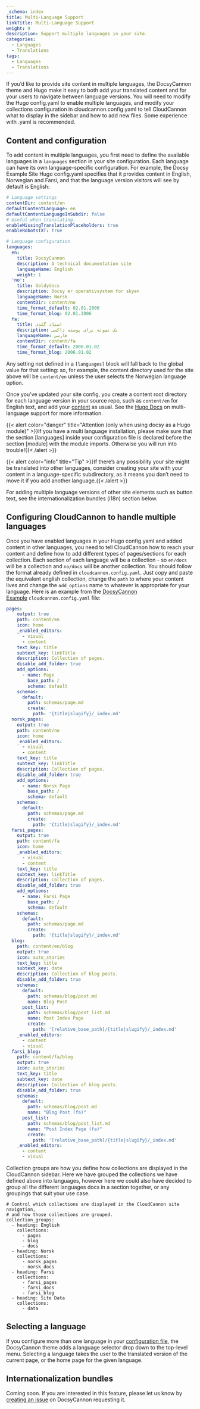 ```yaml
---
_schema: index
title: Multi-Language Support
linkTitle: Multi-Language Support
weight: 9
description: Support multiple languages in your site.
categories:
  - Languages
  - Translations
tags:
  - Languages
  - Translations
---
```

If you’d like to provide site content in multiple languages, the DocsyCannon theme and Hugo make it easy to both add your translated content and for your users to navigate between language versions. You will need to modify the Hugo config.yaml to enable multiple languages, and modify your collections configuration in cloudcannon.config.yaml to tell CloudCannon what to display in the sidebar and how to add new files. Some experience with .yaml is recommended.

## Content and configuration

To add content in multiple languages, you first need to define the available languages in a&nbsp;`languages`&nbsp;section in your site configuration. Each language can have its own language-specific configuration. For example, the Docsy Example Site Hugo config.yaml specifies that it provides content in English, Norwegian and Farsi, and that the language version visitors will see by default is English:

```yaml
# Language settings
contentDir: content/en
defaultContentLanguage: en
defaultContentLanguageInSubdir: false
# Useful when translating.
enableMissingTranslationPlaceholders: true
enableRobotsTXT: true

# Language configuration
languages:
  en:
    title: DocsyCannon
    description: A technical documentation site
    languageName: English
    weight: 1
  'no':
    title: Goldydocs
    description: Docsy er operativsystem for skyen
    languageName: Norsk
    contentDir: content/no
    time_format_default: 02.01.2006
    time_format_blog: 02.01.2006
  fa:
    title: اسناد گلدی
    description: یک نمونه برای پوسته داکسی
    languageName: فارسی
    contentDir: content/fa
    time_format_default: 2006.01.02
    time_format_blog: 2006.01.02
```

Any setting not defined in a&nbsp;`[languages]`&nbsp;block will fall back to the global value for that setting: so, for example, the content directory used for the site above will be&nbsp;`content/en`&nbsp;unless the user selects the Norwegian language option.

Once you’ve updated your site config, you create a content root directory for each language version in your source repo, such as&nbsp;`content/en`&nbsp;for English text, and add your&nbsp;[content](https://www.docsy.dev/docs/adding-content/content/)&nbsp;as usual. See the&nbsp;[Hugo Docs](https://gohugo.io/content-management/multilingual)&nbsp;on multi-language support for more information.

{{< alert color="danger" title="Attention (only when using docsy as a Hugo module)" >}}If you have a multi language installation, please make sure that the section [languages] inside your configuration file is declared before the section [module] with the module imports. Otherwise you will run into trouble!{{< /alert >}}

{{< alert color="info" title="Tip" >}}If there’s any possibility your site might be translated into other languages, consider creating your site with your content in a language-specific subdirectory, as it means you don’t need to move it if you add another language.{{< /alert >}}

For adding multiple language versions of other site elements such as button text, see the internationalization bundles (i18n) section below.

## Configuring CloudCannon to handle multiple languages

Once you have enabled languages in your Hugo config.yaml and added content in other languages, you need to tell CloudCannon how to reach your content and define how to add different types of pages/sections for each collection. Each section of each language will be a collection - so `en/docs` will be a collection and `no/docs` will be another collection. You should follow the format already defined in `cloudcannon.config.yaml`. Just copy and paste the equivalent english collection, change the `path` to where your content lives and change the `add_options`&nbsp;name to whatever is appropriate for your language. Here is an example from the&nbsp;[DocsyCannon Example](https://github.com/CloudCannon/docsycannon-example)&nbsp;`cloudcannon.config.yaml`&nbsp;file:

```yaml
pages:
    output: true
    path: content/en
    icon: home
    _enabled_editors:
      - visual
      - content
    text_key: title
    subtext_key: linkTitle
    description: Collection of pages.
    disable_add_folder: true
    add_options:
      - name: Page
        base_path: /
        schema: default
    schemas:
      default:
        path: schemas/page.md
        create:
          path: '{title|slugify}/_index.md'
  norsk_pages:
    output: true
    path: content/no
    icon: home
    _enabled_editors:
      - visual
      - content
    text_key: title
    subtext_key: linkTitle
    description: Collection of pages.
    disable_add_folder: true
    add_options:
      - name: Norsk Page
        base_path: /
        schema: default
    schemas:
      default:
        path: schemas/page.md
        create:
          path: '{title|slugify}/_index.md'
  farsi_pages:
    output: true
    path: content/fa
    icon: home
    _enabled_editors:
      - visual
      - content
    text_key: title
    subtext_key: linkTitle
    description: Collection of pages.
    disable_add_folder: true
    add_options:
      - name: Farsi Page
        base_path: /
        schema: default
    schemas:
      default:
        path: schemas/page.md
        create:
          path: '{title|slugify}/_index.md'
  blog:
    path: content/en/blog
    output: true
    icon: auto_stories
    text_key: title
    subtext_key: date
    description: Collection of blog posts.
    disable_add_folder: true
    schemas:
      default:
        path: schemas/blog/post.md
        name: Blog Post
      post_list:
        path: schemas/blog/post_list.md
        name: Post Index Page
        create:
          path: '[relative_base_path]/{title|slugify}/_index.md'
    _enabled_editors:
      - content
      - visual
  farsi_blog:
    path: content/fa/blog
    output: true
    icon: auto_stories
    text_key: title
    subtext_key: date
    description: Collection of blog posts.
    disable_add_folder: true
    schemas:
      default:
        path: schemas/blog/post.md
        name: "Blog Post (fa)"
      post_list:
        path: schemas/blog/post_list.md
        name: "Post Index Page (fa)"
        create:
          path: '[relative_base_path]/{title|slugify}/_index.md'
    _enabled_editors:
      - content
      - visual
```

Collection groups are how you define how collections are displayed in the CloudCannon sidebar. Here we have grouped the collections we have defined above into languages, however here we could also have decided to group all the different languages docs in a section together, or any groupings that suit your use case.&nbsp;

```
# Control which collections are displayed in the CloudCannon site navigation,
# and how those collections are grouped.
collection_groups:
  - heading: English
    collections:
      - pages
      - blog
      - docs
  - heading: Norsk
    collections:
      - norsk_pages
      - norsk_docs
  - heading: Farsi
    collections:
      - farsi_pages
      - farsi_docs
      - farsi_blog
  - heading: Site Data
    collections:
      - data
```

## Selecting a language

If you configure more than one language in your&nbsp;[configuration file](https://gohugo.io/getting-started/configuration/#configuration-file), the DocsyCannon theme adds a language selector drop down to the top-level menu. Selecting a language takes the user to the translated version of the current page, or the home page for the given language.

## Internationalization bundles

Coming soon. If you are interested in this feature, please let us know by [creating an issue](https://github.com/CloudCannon/docsycannon-template/issues/new) on DocsyCannon requesting it.
